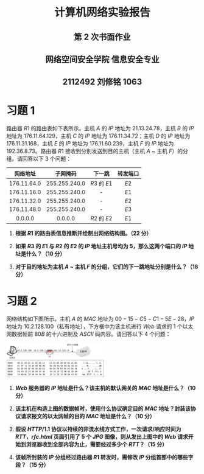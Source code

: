 # <center>**计算机网络实验报告**</center>

## <center>第 2 次书面作业</center>

## <center> **网络空间安全学院 信息安全专业**</center>

## <center> **2112492 刘修铭 1063**</center>

# 习题 1

路由器 $R1$ 的路由表如下表所示。主机 $A$ 的 $IP$ 地址为 $21.13.24.78$，主机 $B$ 的 $IP$ 地址为 $176.11.64.129$，主机 $C$ 的 $IP$ 地址为 $176.11.34.72$；主机 $D$ 的 $IP$ 地址为 $176.11.31.168$，主机 $E$ 的 $IP$ 地址为 $176.11.60.239$，主机 $F$ 的 $IP$ 地址为 $192.36.8.73$。路由器 $R1$ 接收到分别发送到目的主机（主机 $A$ ~ 主机 $F$）的分组。请回答以下 $3$ 个问题：

|   网络地址    |    子网掩码     |    下一跳    | 转发端口 |
| :-----------: | :-------------: | :----------: | :------: |
| $176.11.64.0$ | $255.255.240.0$ | $R3$ 的 $E1$ |   $E2$   |
| $176.11.16.0$ | $255.255.240.0$ |      -       |   $E1$   |
| $176.11.32.0$ | $255.255.240.0$ |      -       |   $E2$   |
| $176.11.48.0$ | $255.255.240.0$ |      -       |   $E3$   |
|   $0.0.0.0$   |    $0.0.0.0$    | $R2$ 的 $E2$ |   $E1$   |

1. **根据 $R1$ 的路由表信息推断并绘制出网络结构图。（22 分）**



2. **如果 $R3$ 的 $E1$ 与 $R2$ 的 $E2$ 的 $IP$ 地址主机号均为 $5$，那么这两个端口的 $IP$ 地址是什么？（10 分）**



3. **对于目的地址为主机 $A$ ~ 主机 $F$ 的分组，它们的下一跳地址分别是什么？（18 分）**





# 习题 2

网络结构如下图所示。主机 $A$ 的 $MAC$ 地址为 $00-15-C5-C1-5E-28$，$IP$ 地址为 $10.2.128.100$（私有地址），下方框中为该主机进行 $Web$ 请求的 $1$ 个以太网数据帧前 $80B$ 的十六进制及 $ASCII$ 码内容。请回答以下 $4$ 个问题：

<img src="./pic/2.png" style="zoom: 25%;" />

1. **$Web$ 服务器的 $IP$ 地址是什么？该主机的默认网关的 $MAC$ 地址是什么？（10 分）**



2. **该主机在构造上图的数据帧时，使用什么协议确定目的 $MAC$ 地址？封装该协议请求报文的以太网帧的目的 $MAC$ 地址是什么？（10 分）**



3. **假设 $HTTP/1.1$ 协议以持续的非流水线方式工作，一次请求/响应时间为 $RTT$，$rfc.html$ 页面引用了 $5$ 个 $JPG$ 图像，则从发出上图中的 $Web$ 请求开始到浏览器收到全部内容为止，需要经过多少个 $RTT$？（15 分）**



4. **该帧所封装的 $IP$ 分组经过路由器 $R1$ 转发时，需修改 $IP$ 分组首部中的哪些字段？（15 分）**

